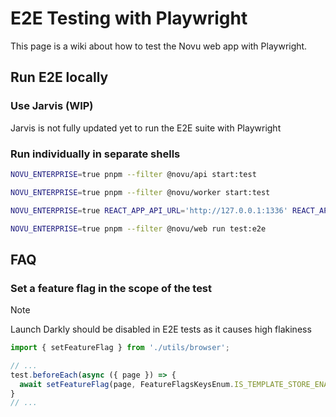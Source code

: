 # E2E Testing with Playwright

This page is a wiki about how to test the Novu web app with Playwright.

## Run E2E locally

### Use Jarvis (WIP)

Jarvis is not fully updated yet to run the E2E suite with Playwright

### Run individually in separate shells

```bash
NOVU_ENTERPRISE=true pnpm --filter @novu/api start:test

NOVU_ENTERPRISE=true pnpm --filter @novu/worker start:test

NOVU_ENTERPRISE=true REACT_APP_API_URL='http://127.0.0.1:1336' REACT_APP_LAUNCH_DARKLY_CLIENT_SIDE_ID='' pnpm --filter @novu/web start

NOVU_ENTERPRISE=true pnpm --filter @novu/web run test:e2e
```

## FAQ

### Set a feature flag in the scope of the test

> [!NOTE]
> Launch Darkly should be disabled in E2E tests as it causes high flakiness

```ts
import { setFeatureFlag } from './utils/browser';

// ...
test.beforeEach(async ({ page }) => {
  await setFeatureFlag(page, FeatureFlagsKeysEnum.IS_TEMPLATE_STORE_ENABLED, true);
}
// ...
```
